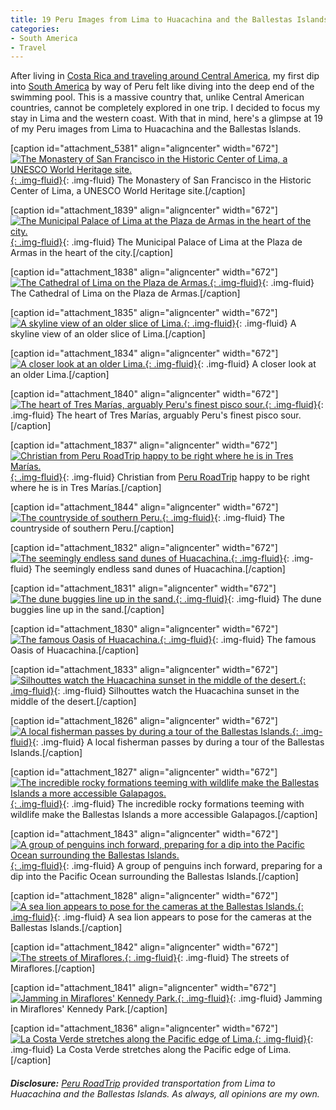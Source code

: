 ```yaml
---
title: 19 Peru Images from Lima to Huacachina and the Ballestas Islands
categories:
- South America
- Travel
---
```


After living in [Costa Rica and traveling around Central America](https://joebaur.com/talking-tico-costa-rica-travel-book/), my first dip into [South America](https://withoutapath.com/category/south-america/) by way of Peru felt like diving into the deep end of the swimming pool. This is a massive country that, unlike Central American countries, cannot be completely explored in one trip. I decided to focus my stay in Lima and the western coast. With that in mind, here's a glimpse at 19 of my Peru images from Lima to Huacachina and the Ballestas Islands.

[caption id="attachment_5381" align="aligncenter" width="672"][![The Monastery of San Francisco in the Historic Center of Lima, a UNESCO World Heritage site.](https://withoutapath.com/wp-content/uploads/2015/05/Basilica-de-San-Francisco-Lima-Peru-JoeBaur-1-1024x683.jpg){: .img-fluid}](https://withoutapath.com/wp-content/uploads/2015/05/Basilica-de-San-Francisco-Lima-Peru-JoeBaur-1.jpg){: .img-fluid} The Monastery of San Francisco in the Historic Center of Lima, a UNESCO World Heritage site.[/caption]

<!-- more -->

[caption id="attachment_1839" align="aligncenter" width="672"][![The Municipal Palace of Lima at the Plaza de Armas in the heart of the city.](https://withoutapath.com/wp-content/uploads/2015/05/Plaza-of-Armas-Lima-Peru-JoeBaur-1024x683.jpg){: .img-fluid}](https://withoutapath.com/wp-content/uploads/2015/05/Plaza-of-Armas-Lima-Peru-JoeBaur.jpg){: .img-fluid} The Municipal Palace of Lima at the Plaza de Armas in the heart of the city.[/caption]

[caption id="attachment_1838" align="aligncenter" width="672"][![The Cathedral of Lima on the Plaza de Armas.](https://withoutapath.com/wp-content/uploads/2015/05/Plaza-de-Armas-Lima-Peru-JoeBaur-1024x683.jpg){: .img-fluid}](https://withoutapath.com/wp-content/uploads/2015/05/Plaza-de-Armas-Lima-Peru-JoeBaur.jpg){: .img-fluid} The Cathedral of Lima on the Plaza de Armas.[/caption]

[caption id="attachment_1835" align="aligncenter" width="672"][![A skyline view of an older slice of Lima.](https://withoutapath.com/wp-content/uploads/2015/05/Lima-Peru-Skyline-JoeBaur-1024x683.jpg){: .img-fluid}](https://withoutapath.com/wp-content/uploads/2015/05/Lima-Peru-Skyline-JoeBaur.jpg){: .img-fluid} A skyline view of an older slice of Lima.[/caption]

[caption id="attachment_1834" align="aligncenter" width="672"][![A closer look at an older Lima.](https://withoutapath.com/wp-content/uploads/2015/05/Lima-Peru-JoeBaur-1024x683.jpg){: .img-fluid}](https://withoutapath.com/wp-content/uploads/2015/05/Lima-Peru-JoeBaur.jpg){: .img-fluid} A closer look at an older Lima.[/caption]

[caption id="attachment_1840" align="aligncenter" width="672"][![The heart of Tres Marías, arguably Peru's finest pisco sour.](https://withoutapath.com/wp-content/uploads/2015/05/Tres-Marias-Pisco-Peru-JoeBaur-1024x683.jpg){: .img-fluid}](https://withoutapath.com/wp-content/uploads/2015/05/Tres-Marias-Pisco-Peru-JoeBaur.jpg){: .img-fluid} The heart of Tres Marías, arguably Peru's finest pisco sour.[/caption]

[caption id="attachment_1837" align="aligncenter" width="672"][![Christian from Peru RoadTrip happy to be right where he is in Tres Marías.](/wp-content/uploads/2015/05/_d_improd_/Peru-RoadTrip-JoeBaur-1024x683_f_improf_672x448.jpg){: .img-fluid}](https://withoutapath.com/wp-content/uploads/2015/05/Peru-RoadTrip-JoeBaur.jpg){: .img-fluid} Christian from [Peru RoadTrip](http://peruroadtrip.com/) happy to be right where he is in Tres Marías.[/caption]

[caption id="attachment_1844" align="aligncenter" width="672"][![The countryside of southern Peru.](https://withoutapath.com/wp-content/uploads/2015/05/Peru-Countryside-JoeBaur-1024x683.jpg){: .img-fluid}](https://withoutapath.com/wp-content/uploads/2015/05/Peru-Countryside-JoeBaur.jpg){: .img-fluid} The countryside of southern Peru.[/caption]

[caption id="attachment_1832" align="aligncenter" width="672"][![The seemingly endless sand dunes of Huacachina.](https://withoutapath.com/wp-content/uploads/2015/05/Huacachina-Peru-Sand-Dunes-JoeBaur-1024x683.jpg){: .img-fluid}](https://withoutapath.com/wp-content/uploads/2015/05/Huacachina-Peru-Sand-Dunes-JoeBaur.jpg){: .img-fluid} The seemingly endless sand dunes of Huacachina.[/caption]

[caption id="attachment_1831" align="aligncenter" width="672"][![The dune buggies line up in the sand.](https://withoutapath.com/wp-content/uploads/2015/05/Huacachina-Peru-Dune-Buggies-JoeBaur-1024x683.jpg){: .img-fluid}](https://withoutapath.com/wp-content/uploads/2015/05/Huacachina-Peru-Dune-Buggies-JoeBaur.jpg){: .img-fluid} The dune buggies line up in the sand.[/caption]

[caption id="attachment_1830" align="aligncenter" width="672"][![The famous Oasis of Huacachina.](https://withoutapath.com/wp-content/uploads/2015/05/Huacachina-Oasis-Peru-JoeBaur-1024x683.jpg){: .img-fluid}](https://withoutapath.com/wp-content/uploads/2015/05/Huacachina-Oasis-Peru-JoeBaur.jpg){: .img-fluid} The famous Oasis of Huacachina.[/caption]

[caption id="attachment_1833" align="aligncenter" width="672"][![Silhouttes watch the Huacachina sunset in the middle of the desert.](https://withoutapath.com/wp-content/uploads/2015/05/Huacachina-Peru-Sunset-JoeBaur-1024x683.jpg){: .img-fluid}](https://withoutapath.com/wp-content/uploads/2015/05/Huacachina-Peru-Sunset-JoeBaur.jpg){: .img-fluid} Silhouttes watch the Huacachina sunset in the middle of the desert.[/caption]

[caption id="attachment_1826" align="aligncenter" width="672"][![A local fisherman passes by during a tour of the Ballestas Islands.](https://withoutapath.com/wp-content/uploads/2015/05/Ballestas-Islands-Peru-JoeBaur-1024x683.jpg){: .img-fluid}](https://withoutapath.com/wp-content/uploads/2015/05/Ballestas-Islands-Peru-JoeBaur.jpg){: .img-fluid} A local fisherman passes by during a tour of the Ballestas Islands.[/caption]

[caption id="attachment_1827" align="aligncenter" width="672"][![The incredible rocky formations teeming with wildlife make the Ballestas Islands a more accessible Galapagos.](https://withoutapath.com/wp-content/uploads/2015/05/Ballestas-Islands-Peru-Sailing-JoeBaur-1024x683.jpg){: .img-fluid}](https://withoutapath.com/wp-content/uploads/2015/05/Ballestas-Islands-Peru-Sailing-JoeBaur.jpg){: .img-fluid} The incredible rocky formations teeming with wildlife make the Ballestas Islands a more accessible Galapagos.[/caption]

[caption id="attachment_1843" align="aligncenter" width="672"][![A group of penguins inch forward, preparing for a dip into the Pacific Ocean surrounding the Ballestas Islands.](https://withoutapath.com/wp-content/uploads/2015/05/Penguins-Ballestas-Islands-Peru-JoeBaur-1024x683.jpg){: .img-fluid}](https://withoutapath.com/wp-content/uploads/2015/05/Penguins-Ballestas-Islands-Peru-JoeBaur.jpg){: .img-fluid} A group of penguins inch forward, preparing for a dip into the Pacific Ocean surrounding the Ballestas Islands.[/caption]

[caption id="attachment_1828" align="aligncenter" width="672"][![A sea lion appears to pose for the cameras at the Ballestas Islands.](https://withoutapath.com/wp-content/uploads/2015/05/Ballestas-Islands-Sea-Lion-Peru-JoeBaur-1024x683.jpg){: .img-fluid}](https://withoutapath.com/wp-content/uploads/2015/05/Ballestas-Islands-Sea-Lion-Peru-JoeBaur.jpg){: .img-fluid} A sea lion appears to pose for the cameras at the Ballestas Islands.[/caption]

[caption id="attachment_1842" align="aligncenter" width="672"][![The streets of Miraflores.](https://withoutapath.com/wp-content/uploads/2015/05/Miraflores-Peru-Street-JoeBaur-1024x683.jpg){: .img-fluid}](https://withoutapath.com/wp-content/uploads/2015/05/Miraflores-Peru-Street-JoeBaur.jpg){: .img-fluid} The streets of Miraflores.[/caption]

[caption id="attachment_1841" align="aligncenter" width="672"][![Jamming in Miraflores' Kennedy Park.](https://withoutapath.com/wp-content/uploads/2015/05/Miraflores-Peru-Music-JoeBaur-1024x683.jpg){: .img-fluid}](https://withoutapath.com/wp-content/uploads/2015/05/Miraflores-Peru-Music-JoeBaur.jpg){: .img-fluid} Jamming in Miraflores' Kennedy Park.[/caption]

[caption id="attachment_1836" align="aligncenter" width="672"][![La Costa Verde stretches along the Pacific edge of Lima.](https://withoutapath.com/wp-content/uploads/2015/05/Miraflores-Peru-Costa-Verde-JoeBaur-1024x683.jpg){: .img-fluid}](https://withoutapath.com/wp-content/uploads/2015/05/Miraflores-Peru-Costa-Verde-JoeBaur.jpg){: .img-fluid} La Costa Verde stretches along the Pacific edge of Lima.[/caption]

###### **Disclosure:** [Peru RoadTrip](http://peruroadtrip.com/) provided transportation from Lima to Huacachina and the Ballestas Islands. As always, all opinions are my own.

